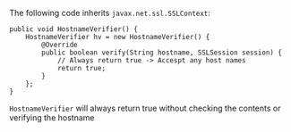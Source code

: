 
The following code inherits `javax.net.ssl.SSLContext`:

    public void HostnameVerifier() {
        HostnameVerifier hv = new HostnameVerifier() {
            @Override
            public boolean verify(String hostname, SSLSession session) {
                // Always return true -> Accespt any host names
                return true;
            }
        };
    }

`HostnameVerifier` will always return true without checking the contents
or verifying the hostname

